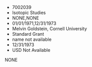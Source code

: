 * 7002039
* Isotopic Studies
* NONE,NONE
* 01/01/1971,12/31/1973
* Melvin Goldstein, Cornell University
* Standard Grant
*   name not available
* 12/31/1973
* USD Not Available

NONE